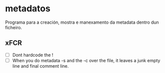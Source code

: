 [//]: # ( -*- coding: utf-8 -*- )
[//]: # ( ------------------------------------------------------------------------ )
[//]: # (+ Autor:  	Ran# )
[//]: # (+ Creado: 	2022/10/30 10:37:41.746949 )
[//]: # (+ Editado:	2022/10/30 12:23:45.977116 )
[//]: # ( ------------------------------------------------------------------------ )

# metadatos
Programa para a creación, mostra e manexamento da metadata dentro dun ficheiro.

## xFCR

- [ ] Dont hardcode the !
- [ ] When you do metadata -s and the -c over the file, it leaves a junk empty line and final comment line.
